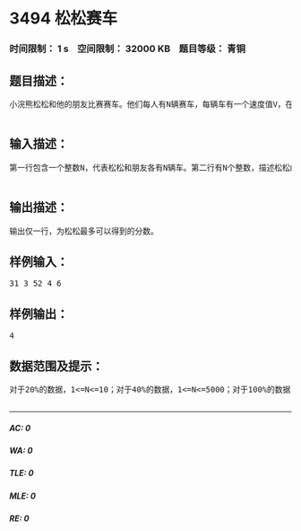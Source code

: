 # 3494 松松赛车   
### 时间限制： 1 s&nbsp;&nbsp;&nbsp;&nbsp;空间限制： 32000 KB&nbsp;&nbsp;&nbsp;&nbsp;题目等级： 青铜  
## 题目描述：  

<pre>
小浣熊松松和他的朋友比赛赛车。他们每人有N辆赛车，每辆车有一个速度值V，在比赛中速度值较大的赛车一定会胜过速度值较小的赛车。如果某辆车获胜，则车的主人会得到2分的奖励，如果输掉一场比赛，则不得分。松松和朋友的每辆车都会参加并只参加一次比赛，所以一共有N场比赛。幸运的是，松松的朋友只会按顺序拿出每一辆车，而松松可以随意挑选一辆车来应战。现在松松想知道，自己最多可以得到多少分。  

</pre>
  
  
## 输入描述：  

<pre>
第一行包含一个整数N，代表松松和朋友各有N辆车。第二行有N个整数，描述松松的车的速度值。第三行有N个整数，描述松松朋友的车的速度值。  

</pre>
  
  
## 输出描述：  

<pre>
输出仅一行，为松松最多可以得到的分数。
</pre>
  
  
## 样例输入：  

<pre>
31 3 52 4 6
</pre>
  
  
## 样例输出：  

<pre>
4
</pre>
  
  
## 数据范围及提示：  

<pre>
对于20%的数据，1<=N<=10；对于40%的数据，1<=N<=5000；对于100%的数据，1<=N<=200000。  

</pre>
  
  
***  

##### AC: 0  
##### WA: 0  
##### TLE: 0  
##### MLE: 0  
##### RE: 0  
